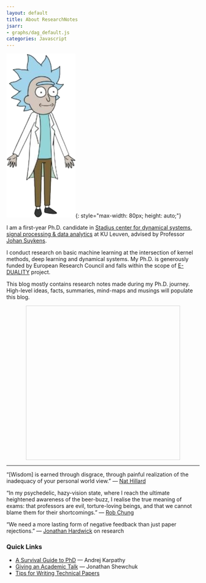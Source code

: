 ```yaml
---
layout: default
title: About ResearchNotes
jsarr:
- graphs/dag_default.js
categories: Javascript
---
```


![!](\photos\TinyRickRIP.png){: style="max-width: 80px; height: auto;"}

I am a first-year Ph.D. candidate in [Stadius center for dynamical systems, signal processing & data analytics](https://www.esat.kuleuven.be/stadius/) at KU Leuven, advised by Professor [Johan Suykens](https://www.esat.kuleuven.be/stadius/person.php?id=16). 

I conduct research on basic machine learning at the intersection of kernel methods, deep learning and dynamical systems. My Ph.D. is generously funded by European Research Council and falls within the scope of [E-DUALITY](https://www.esat.kuleuven.be/stadius/E/) project.

This blog mostly contains research notes made during my Ph.D. journey. High-level ideas, facts, summaries, mind-maps and musings will populate this blog.

<style type="text/css">
      #mynetwork {
      width: 400px;
      height: 400px;
      border: 1px solid lightgray;
      }
</style>

<center> <div id="mynetwork"></div> </center>

---
“[Wisdom] is earned through disgrace, through painful realization of the inadequacy of your personal world view.” — [Nat Hillard](https://stanforddailyarchive.com/cgi-bin/stanford?a=d&d=stanford20080118-01.2.19#)

“In my psychedelic, hazy-vision state, where I reach the ultimate heightened awareness of the beer-buzz, I realise the true meaning of exams: that professors are evil, torture-loving beings, and that we cannot blame them for their shortcomings.” — [Rob Chung](https://web.archive.org/web/20050311153207/http://the-underground.ca/original_website/issues/22/12/life3.html)

“We need a more lasting form of negative feedback than just paper rejections.” — [Jonathan Hardwick](https://blogs.msdn.microsoft.com/jonathanh/) on research

### Quick Links
* [A Survival Guide to PhD](http://karpathy.github.io/2016/09/07/phd/) — Andrej Karpathy 
* [Giving an Academic Talk](https://people.eecs.berkeley.edu/~jrs/speaking.html) — Jonathan Shewchuk
* [Tips for Writing Technical Papers](https://cs.stanford.edu/people/widom/paper-writing.html)
